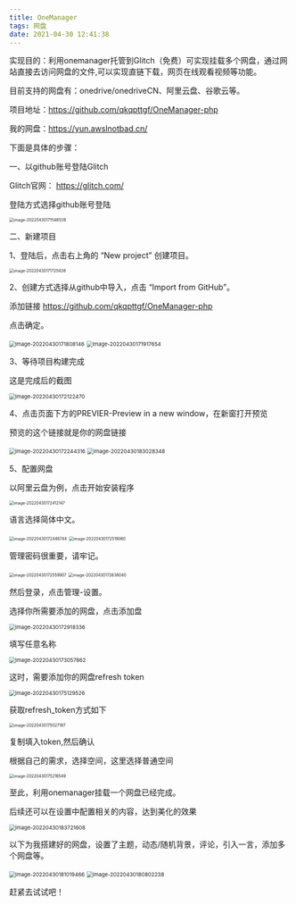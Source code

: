 ```yaml
---
title: OneManager
tags: 网盘
date: 2021-04-30 12:41:38
---
```


实现目的：利用onemanager托管到Glitch（免费）可实现挂载多个网盘，通过网站直接去访问网盘的文件,可以实现直链下载，网页在线观看视频等功能。

目前支持的网盘有：onedrive/onedriveCN、阿里云盘、谷歌云等。

项目地址：https://github.com/qkqpttgf/OneManager-php

我的网盘：https://yun.awslnotbad.cn/

下面是具体的步骤：



一、以github账号登陆Glitch

Glitch官网： https://glitch.com/

登陆方式选择github账号登陆

<img src="https://pic.imgdb.cn/item/639edec3b1fccdcd36705a8d.jpg" alt="image-20220430171546539" style="zoom:50%;" />

二、新建项目

1、登陆后，点击右上角的 “New project” 创建项目。

<img src="https://pic.imgdb.cn/item/639edf3cb1fccdcd367134c7.jpg" alt="image-20220430171725438" style="zoom:50%;" />

2、创建方式选择从github中导入，点击 “Import from GitHub”。

添加链接  https://github.com/qkqpttgf/OneManager-php

点击确定。

<img src="https://pic.imgdb.cn/item/639edf50b1fccdcd36714d77.jpg" alt="image-20220430171808146" style="zoom:67%;" />

<img src="https://pic.imgdb.cn/item/639edf6cb1fccdcd36716fbc.jpg" alt="image-20220430171917654" style="zoom: 67%;" />



3、等待项目构建完成

这是完成后的截图

<img src="https://pic.imgdb.cn/item/639edf85b1fccdcd36719308.jpg" alt="image-20220430172122470" style="zoom:67%;" />

4、点击页面下方的PREVIER-Preview in a new window，在新窗打开预览

预览的这个链接就是你的网盘链接

<img src="https://pic.imgdb.cn/item/639edfc0b1fccdcd3671e03c.jpg" alt="image-20220430172244316" style="zoom:67%;" />





<img src="https://pic.imgdb.cn/item/639edfdab1fccdcd36720400.jpg" alt="image-20220430183028348" style="zoom:67%;" />

5、配置网盘

以阿里云盘为例，点击开始安装程序

<img src="https://pic.imgdb.cn/item/639edff0b1fccdcd3672219a.jpg" alt="image-20220430172412147" style="zoom:50%;" />

语言选择简体中文。

<img src="https://pic.imgdb.cn/item/639ee006b1fccdcd36724ce2.jpg" alt="image-20220430172446744" style="zoom:50%;" />

<img src="https://pic.imgdb.cn/item/639ee018b1fccdcd36726642.jpg" alt="image-20220430172519060" style="zoom:50%;" />

管理密码很重要，请牢记。

<img src="https://pic.imgdb.cn/item/639ee02bb1fccdcd36728258.jpg" alt="image-20220430172559907" style="zoom:50%;" />

<img src="https://pic.imgdb.cn/item/639ee03db1fccdcd36729d11.jpg" alt="image-20220430172638040" style="zoom:50%;" />

然后登录，点击管理-设置。

选择你所需要添加的网盘，点击添加盘

<img src="https://pic.imgdb.cn/item/639ee067b1fccdcd3672da16.jpg" alt="image-20220430172918336" style="zoom: 67%;" />

填写任意名称

<img src="https://pic.imgdb.cn/item/639ee092b1fccdcd36732380.jpg" alt="image-20220430173057862" style="zoom:67%;" />



这时，需要添加你的网盘refresh token

<img src="https://pic.imgdb.cn/item/639ee0a3b1fccdcd36733c70.jpg" alt="image-20220430175129526" style="zoom:67%;" />

获取refresh_token方式如下

<img src="https://pic.imgdb.cn/item/639ee0b8b1fccdcd367357f0.jpg" alt="image-20220430175027187" style="zoom: 50%;" />



复制填入token,然后确认

根据自己的需求，选择空间，这里选择普通空间

<img src="https://pic.imgdb.cn/item/639ee0cdb1fccdcd367379eb.jpg" alt="image-20220430175216549" style="zoom:50%;" />

至此，利用onemanager挂载一个网盘已经完成。

后续还可以在设置中配置相关的内容，达到美化的效果

<img src="https://pic.imgdb.cn/item/639ee0e1b1fccdcd36739a13.jpg" alt="image-20220430183721608" style="zoom:67%;" />

以下为我搭建好的网盘，设置了主题，动态/随机背景，评论，引入一言，添加多个网盘等。

<img src="https://pic.imgdb.cn/item/639ee0f5b1fccdcd3673bd3d.jpg" alt="image-20220430181019466" style="zoom:67%;" />



<img src="https://pic.imgdb.cn/item/639ee10cb1fccdcd3673e20a.jpg" alt="image-20220430180802238" style="zoom:67%;" />

赶紧去试试吧！
